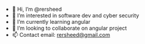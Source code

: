 - 👋 Hi, I’m @rersheed
- 👀 I’m interested in software dev and cyber security
- 🌱 I’m currently learning angular
- 💞️ I’m looking to collaborate on angular project
- 📫 Contact email: rersheed@gmail.com

<!---
rersheed/rersheed is a ✨ special ✨ repository because its `README.md` (this file) appears on your GitHub profile.
You can click the Preview link to take a look at your changes.
--->
